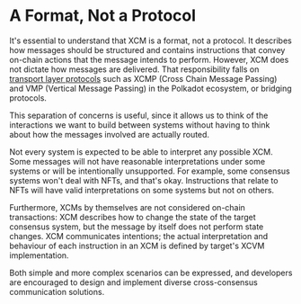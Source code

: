 # A Format, Not a Protocol

It's essential to understand that XCM is a format, not a protocol. It describes how messages should
be structured and contains instructions that convey on-chain actions that the message intends to
perform. However, XCM does not dictate how messages are delivered. That responsibility falls on
[transport layer protocols](https://wiki.polkadot.network/docs/learn-xcm-transport) such as XCMP
(Cross Chain Message Passing) and VMP (Vertical Message Passing) in the Polkadot ecosystem, or
bridging protocols.

This separation of concerns is useful, since it allows us to think of the interactions we want to
build between systems without having to think about how the messages involved are actually routed.

Not every system is expected to be able to interpret any possible XCM. Some messages will not have
reasonable interpretations under some systems or will be intentionally unsupported. For example,
some consensus systems won't deal with NFTs, and that's okay. Instructions that relate to NFTs will
have valid interpretations on some systems but not on others.

Furthermore, XCMs by themselves are not considered on-chain transactions: XCM describes how to
change the state of the target consensus system, but the message by itself does not perform state
changes. XCM communicates intentions; the actual interpretation and behaviour of each instruction in
an XCM is defined by target's XCVM implementation.

Both simple and more complex scenarios can be expressed, and developers are encouraged to design and
implement diverse cross-consensus communication solutions.

